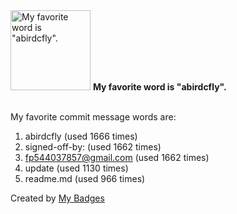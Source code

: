 <img src="https://my-badges.github.io/my-badges/favorite-word.png" alt="My favorite word is &quot;abirdcfly&quot;." title="My favorite word is &quot;abirdcfly&quot;." width="128">
<strong>My favorite word is &quot;abirdcfly&quot;.</strong>
<br><br>

My favorite commit message words are:

1. abirdcfly (used 1666 times)
2. signed-off-by: (used 1662 times)
3. <fp544037857@gmail.com> (used 1662 times)
4. update (used 1130 times)
5. readme.md (used 966 times)


Created by <a href="https://github.com/my-badges/my-badges">My Badges</a>